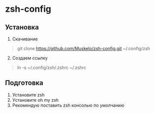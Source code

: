 # zsh-config

## Установка

1. Скачивание
>git clone https://github.com/Muskelo/zsh-config.git ~/.config/zsh
2. Создаем ссылку
>ln -s ~/.config/zsh/.zshrc ~/.zshrc   


## Подготовка

1. Установите zsh
2. Уcтановите oh my zsh
3. Рекомендую поставить zsh консолью по умолчанию

